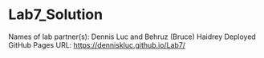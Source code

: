 # Lab7_Solution
Names of lab partner(s): Dennis Luc and Behruz (Bruce) Haidrey
Deployed GitHub Pages URL: https://denniskluc.github.io/Lab7/ 